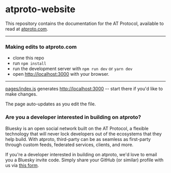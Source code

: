 # atproto-website

This repository contains the documentation for the AT Protocol, available to read at [atproto.com](https://atproto.com/).

---

### Making edits to atproto.com

- clone this repo
- run `npm install`
- run the development server with `npm run dev` or `yarn dev`
- open [http://localhost:3000](http://localhost:3000) with your browser.

---

[pages/index.js](https://github.com/bluesky-social/atproto-website/blob/main/pages/index.js) generates [http://localhost:3000](http://localhost:3000) -- start there if you'd like to make changes.

The page auto-updates as you edit the file.

### Are you a developer interested in building on atproto?

Bluesky is an open social network built on the AT Protocol, a flexible technology that will never lock developers out of the ecosystems that they help build. With atproto, third-party can be as seamless as first-party through custom feeds, federated services, clients, and more.

If you're a developer interested in building on atproto, we'd love to email you a Bluesky invite code. Simply share your GitHub (or similar) profile with us via [this form](https://forms.gle/BF21oxVNZiDjDhXF9).